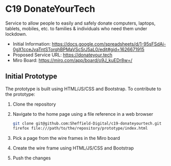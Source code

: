 # C19 DonateYourTech

Service to allow people to easily and safely donate computers, laptops,
tablets, mobiles, etc. to families & individuals who need them under lockdown.

- Initial Information: https://docs.google.com/spreadsheets/d/1-95sFSdAi-0gX1cceJvaTntSTorqhBPMaVScSrJ5aL0/edit#gid=1626671915
- Proposed Service URL: https://donateyour.tech
- Miro Board: https://miro.com/app/board/o9J_kuEDr8w=/

## Initial Prototype

The prototype is built using HTML/JS/CSS and Bootstrap. To contribute to the
prototype:

1. Clone the repository
2. Navigate to the home page using a file reference in a web browser

    ```sh
    git clone git@github.com:Sheffield-Digital/c19-donateyourtech.git
    firefox file:///path/to/the/repository/prototype/index.html
    ```

3. Pick a page from the wire frames in the Miro board
4. Create the wire frame using HTML/JS/CSS and Bootstrap
5. Push the changes
